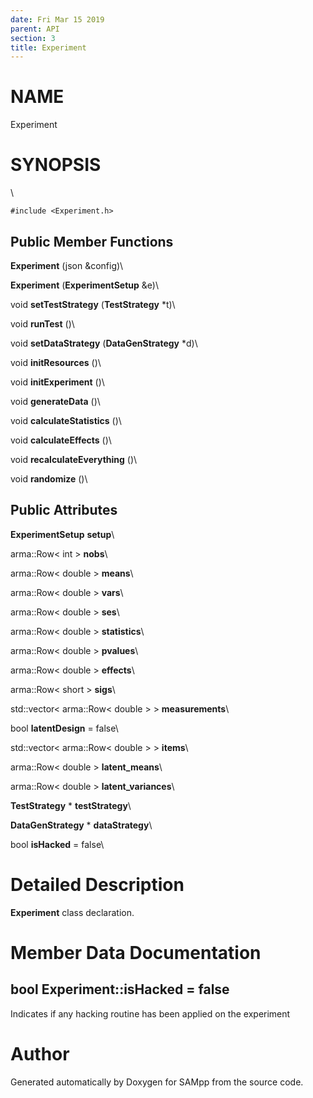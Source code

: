 ```yaml
---
date: Fri Mar 15 2019
parent: API
section: 3
title: Experiment
---
```


NAME
====

Experiment

SYNOPSIS
========

\

`#include <Experiment.h>`

Public Member Functions
-----------------------

**Experiment** (json &config)\

**Experiment** (**ExperimentSetup** &e)\

void **setTestStrategy** (**TestStrategy** \*t)\

void **runTest** ()\

void **setDataStrategy** (**DataGenStrategy** \*d)\

void **initResources** ()\

void **initExperiment** ()\

void **generateData** ()\

void **calculateStatistics** ()\

void **calculateEffects** ()\

void **recalculateEverything** ()\

void **randomize** ()\

Public Attributes
-----------------

**ExperimentSetup** **setup**\

arma::Row\< int \> **nobs**\

arma::Row\< double \> **means**\

arma::Row\< double \> **vars**\

arma::Row\< double \> **ses**\

arma::Row\< double \> **statistics**\

arma::Row\< double \> **pvalues**\

arma::Row\< double \> **effects**\

arma::Row\< short \> **sigs**\

std::vector\< arma::Row\< double \> \> **measurements**\

bool **latentDesign** = false\

std::vector\< arma::Row\< double \> \> **items**\

arma::Row\< double \> **latent\_means**\

arma::Row\< double \> **latent\_variances**\

**TestStrategy** \* **testStrategy**\

**DataGenStrategy** \* **dataStrategy**\

bool **isHacked** = false\

Detailed Description
====================

**Experiment** class declaration.

Member Data Documentation
=========================

bool Experiment::isHacked = false
---------------------------------

Indicates if any hacking routine has been applied on the experiment

Author
======

Generated automatically by Doxygen for SAMpp from the source code.
